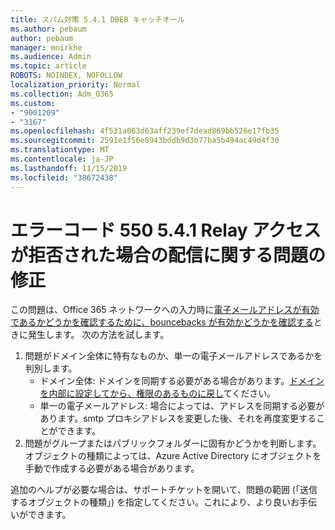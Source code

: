 ```yaml
---
title: スパム対策 5.4.1 DBEB キャッチオール
ms.author: pebaum
author: pebaum
manager: mnirkhe
ms.audience: Admin
ms.topic: article
ROBOTS: NOINDEX, NOFOLLOW
localization_priority: Normal
ms.collection: Adm_O365
ms.custom:
- "9001209"
- "3167"
ms.openlocfilehash: 4f531a063d63aff239ef7dead869bb526e17fb35
ms.sourcegitcommit: 2591e1f56e8943bddb9d3b77ba5b494ac49d4f30
ms.translationtype: MT
ms.contentlocale: ja-JP
ms.lasthandoff: 11/15/2019
ms.locfileid: "38672438"
---
```

# <a name="fix-delivery-issues-for-error-code-550-541-relay-access-denied"></a>エラーコード 550 5.4.1 Relay アクセスが拒否された場合の配信に関する問題の修正

この問題は、Office 365 ネットワークへの入力時に[電子メールアドレスが有効であるかどうかを確認するために、bouncebacks が有効かどうかを確認する](https://docs.microsoft.com/exchange/mail-flow-best-practices/use-directory-based-edge-blocking)ときに発生します。 次の方法を試します。

1. 問題がドメイン全体に特有なものか、単一の電子メールアドレスであるかを判別します。
    - ドメイン全体: ドメインを同期する必要がある場合があります。[ドメインを内部に設定してから、権限のあるものに戻し](https://docs.microsoft.com/exchange/mail-flow-best-practices/manage-accepted-domains/manage-accepted-domains)てください。
    - 単一の電子メールアドレス: 場合によっては、アドレスを同期する必要があります。smtp プロキシアドレスを変更した後、それを再度変更することができます。
2. 問題がグループまたはパブリックフォルダーに固有かどうかを判断します。 オブジェクトの種類によっては、Azure Active Directory にオブジェクトを手動で作成する必要がある場合があります。

追加のヘルプが必要な場合は、サポートチケットを開いて、問題の範囲 (「送信するオブジェクトの種類」) を指定してください。これにより、より良いお手伝いができます。